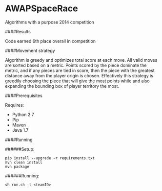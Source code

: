 AWAPSpaceRace
=============

Algorithms with a purpose 2014 competition

####Results

Code earned 6th place overall in competition

####Movement strategy

Algorithm is greedy and optimizes total score at each move. All valid moves are sorted based on a metric. Points scored by the piece dominate the metric, and if any pieces are tied in score, then the piece with the greatest distance away from the player origin is chosen. Effectively this strategy is greedily choosing the piece that will give the most points while and also expanding the bounding box of player territory the most.

####Prerequisites

Requires:
* Python 2.7
* Pip
* Maven
* Java 1.7

####Running

######Setup:
```
pip install --upgrade -r requirements.txt
mvn clean install
mvn package
```

######Running:
```
sh run.sh -t <teamID>
```
